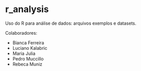 # r_analysis
Uso do R para análise de dados: arquivos exemplos e datasets.

Colaboradores:
- Bianca Ferreira
- Luciano Kalabric
- Maria Julia
- Pedro Muccillo
- Rebeca Muniz
